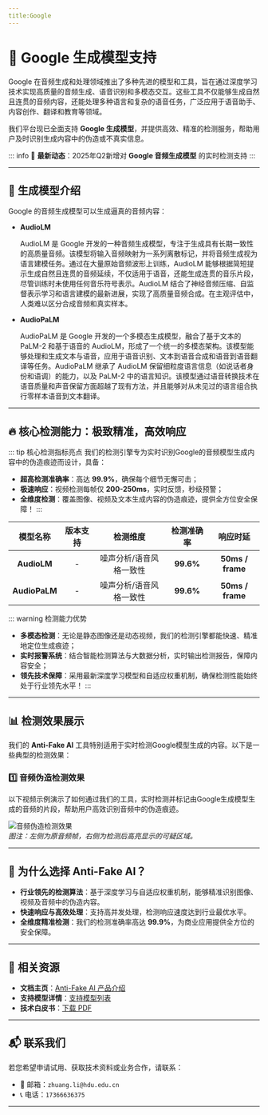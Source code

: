 ```yaml
---
title:Google 
---
```


# 🚀 Google 生成模型支持

Google 在音频生成和处理领域推出了多种先进的模型和工具，旨在通过深度学习技术实现高质量的音频生成、语音识别和多模态交互。这些工具不仅能够生成自然且连贯的音频内容，还能处理多种语言和复杂的语音任务，广泛应用于语音助手、内容创作、翻译和教育等领域。

我们平台现已全面支持 **Google  生成模型**，并提供高效、精准的检测服务，帮助用户及时识别生成内容中的伪造或不真实信息。

::: info
📢 **最新动态**：2025年Q2新增对 **Google 音频生成模型**  的实时检测支持
:::

---

## 🌟  生成模型介绍

Google 的音频生成模型可以生成逼真的音频内容：

- **AudioLM**

  AudioLM 是 Google 开发的一种音频生成模型，专注于生成具有长期一致性的高质量音频。该模型将输入音频映射为一系列离散标记，并将音频生成视为语言建模任务。通过在大量原始音频波形上训练，AudioLM 能够根据简短提示生成自然且连贯的音频延续，不仅适用于语音，还能生成连贯的音乐片段，尽管训练时未使用任何音乐符号表示。AudioLM 结合了神经音频压缩、自监督表示学习和语言建模的最新进展，实现了高质量音频合成。在主观评估中，人类难以区分合成音频和真实样本。


- **AudioPaLM** 

  AudioPaLM 是 Google 开发的一个多模态生成模型，融合了基于文本的 PaLM-2 和基于语音的 AudioLM，形成了一个统一的多模态架构。该模型能够处理和生成文本与语音，应用于语音识别、文本到语音合成和语音到语音翻译等任务。AudioPaLM 继承了 AudioLM 保留细粒度语言信息（如说话者身份和语调）的能力，以及 PaLM-2 中的语言知识。该模型通过语音转换技术在语音质量和声音保留方面超越了现有方法，并且能够对从未见过的语言组合执行零样本语音到文本翻译。

---

## 🔥 核心检测能力：极致精准，高效响应

::: tip 核心检测指标亮点
我们的检测引擎专为实时识别Google的音频模型生成内容中的伪造痕迹而设计，具备：

- **超高检测准确率**：高达 **99.9%**，确保每个细节无懈可击；
- **极速响应**：视频检测每帧仅 **200-250ms**，实时反馈，秒级预警；
- **全维度检测**：覆盖图像、视频及文本生成内容的伪造痕迹，提供全方位安全保障！
  :::

|   模型名称    | 版本支持 |        检测维度         | 检测准确率 |     响应时延     |
| :-----------: | :------: | :---------------------: | :--------: | :--------------: |
|  **AudioLM**  |    -     | 噪声分析/语音风格一致性 | **99.6%**  | **50ms / frame** |
| **AudioPaLM** |    -     | 噪声分析/语音风格一致性 | **99.6%**  | **50ms / frame** |

::: warning 检测能力优势

- **多模态检测**：无论是静态图像还是动态视频，我们的检测引擎都能快速、精准地定位生成痕迹；
- **实时报警系统**：结合智能检测算法与大数据分析，实时输出检测报告，保障内容安全；
- **领先技术保障**：采用最新深度学习模型和自适应权重机制，确保检测性能始终处于行业领先水平！
  :::

---

## 📊 检测效果展示

我们的 **Anti-Fake AI** 工具特别适用于实时检测Google模型生成的内容。以下是一些典型的检测效果：

### 1️⃣ **音频伪造检测效果**

以下视频示例演示了如何通过我们的工具，实时检测并标记由Google生成模型生成的音频的片段，帮助用户高效识别音频中的伪造痕迹。

![音频伪造检测效果](https://yourdomain.com/path/to/video-example.jpg)  
*图注：左侧为原音频帧，右侧为检测后高亮显示的可疑区域。*

---

## 💼 为什么选择 Anti-Fake AI？

- **行业领先的检测算法**：基于深度学习与自适应权重机制，能够精准识别图像、视频及音频中的伪造内容。  
- **快速响应与高效处理**：支持高并发处理，检测响应速度达到行业最优水平。  
- **全维度精准检测**：我们的检测准确率高达 **99.9%**，为商业应用提供全方位的安全保障。

---

## 🔗 相关资源

- **文档主页**：[Anti-Fake AI 产品介绍](../quick_start/brief.md)
- **支持模型详情**：[支持模型列表](./overview.md)
- **技术白皮书**：[下载 PDF](https://yourdomain.com/whitepaper.pdf)

---

## 📬 联系我们

若您希望申请试用、获取技术资料或业务合作，请联系：

- 📧 邮箱：`zhuang.li@hdu.edu.cn`   
- 📞 电话：`17366636375`

---